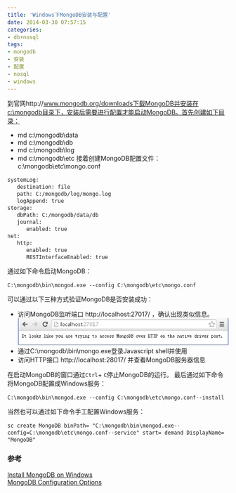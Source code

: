 ```yaml
---
title: 'Windows下MongoDB安装与配置'
date: 2014-03-30 07:57:15
categories: 
- db+nosql
tags: 
- mongodb
- 安装
- 配置
- nosql
- windows
---
```

到官网http://www.mongodb.org/downloads下载MongoDB并安装在c:\mongodb目录下，安装后需要进行配置才能启动MongoDB。首先创建如下目录：
- md c:\mongodb\data
- md c:\mongodb\db
- md c:\mongodb\log
- md c:\mongodb\etc
接着创建MongoDB配置文件：c:\mongodb\etc\mongo.conf
```
systemLog:
   destination: file
   path: C:/mongodb/log/mongo.log
   logAppend: true
storage:
   dbPath: C:/mongodb/data/db
   journal:
      enabled: true
net:
   http:
      enabled: true
      RESTInterfaceEnabled: true
```

通过如下命令启动MongoDB：
```
C:\mongodb\bin\mongod.exe --config C:\mongodb\etc\mongo.conf
```
可以通过以下三种方式验证MongoDB是否安装成功：
- 访问MongoDB监听端口 http://localhost:27017/ ，确认出现类似信息。![Windows下MongoDB安装与配置](/images/2014/3/0026uWfMgy6QjpUAH5cee.png)
- 通过C:\mongodb\bin\mongo.exe登录Javascript shell并使用
- 访问HTTP接口 http://localhost:28017/ 并查看MongoDB服务器信息

在启动MongoDB的窗口通过`Ctrl`+ `C`停止MongoDB的运行。
最后通过如下命令将MongoDB配置成Windows服务：
```
C:\mongodb\bin\mongod.exe --config C:\mongodb\etc\mongo.conf--install
```
当然也可以通过如下命令手工配置Windows服务：
```
sc create MongoDB binPath= "C:\mongodb\bin\mongod.exe--config=C:\mongodb\etc\mongo.conf--service" start= demand DisplayName= "MongoDB"
```

### 参考

[ Install MongoDB on Windows](http://docs.mongodb.org/manual/tutorial/install-mongodb-on-windows/)    
[MongoDB Configuration Options](http://docs.mongodb.org/manual/reference/configuration-options/)    